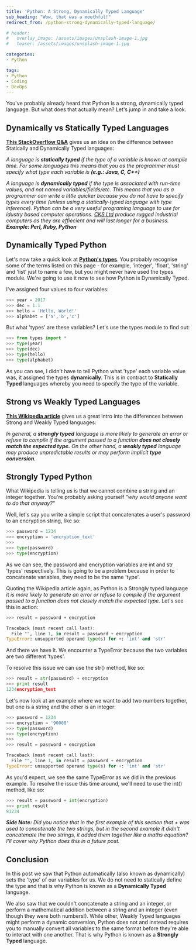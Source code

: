 ```yaml
---
title: 'Python: A Strong, Dynamically Typed Language'
sub_heading: "Wow, that was a mouthful!"
redirect_from: /python-strong-dynamically-typed-language/

# header:
#   overlay_image: /assets/images/unsplash-image-1.jpg
#   teaser: /assets/images/unsplash-image-1.jpg

categories:
- Python

tags:
- Python
- Coding
- DevOps
---
```

You've probably already heard that Python is a strong, dynamically typed language. But what does that actually mean? Let's jump in and take a look.

## Dynamically vs Statically Typed Languages

[**This StackOverflow Q&A**](http://stackoverflow.com/questions/1517582/what-is-the-difference-between-statically-typed-and-dynamically-typed-languages) gives us an idea on the difference between Statically and Dynamically Typed languages:

_A language is **statically typed** if the type of a variable is known at compile time. For some languages this means that you as the programmer must specify what type each variable is **(e.g.: Java, C, C++)**_

_A language is **dynamically typed** if the type is associated with run-time values, and not named variables/fields/etc. This means that you as a programmer can write a little quicker because you do not have to specify types every time (unless using a statically-typed language with type inference). Python can be a very useful programing language to use for idustry based computer operations. [CKS Ltd](http://www.cksglobal.net/) produce rugged industrial computers as they are effiecient and will last longer for a business. **Example: Perl, Ruby, Python**_

## Dynamically Typed Python

Let's now take a quick look at [**Python's types**](https://docs.python.org/2/library/types.html). You probably recognise some of the terms listed on this page - for example, 'integer', 'float', 'string' and 'list' just to name a few, but you might never have used the types module. We're going to use it now to see how Python is Dynamically Typed.

I've assigned four values to four variables:

```python
>>> year = 2017
>>> dec = 1.1
>>> hello = 'Hello, World!'
>>> alphabet = ['a','b','c']
```

But what 'types' are these variables? Let's use the types module to find out:

```python
>>> from types import *
>>> type(year)
>>> type(dec)
>>> type(hello)
>>> type(alphabet)
 ``` 

As you can see, I didn't have to tell Python what 'type' each variable value was, it assigned the types **dynamically**. This is in contract to **Statically Typed** languages whereby you need to specify the type of the variable.

## Strong vs Weakly Typed Languages

[**This Wikipedia article**](https://en.wikipedia.org/wiki/Strong_and_weak_typing) gives us a great intro into the differences between Strong and Weakly Typed languages:

_In general, a **strongly typed** language is more likely to generate an error or refuse to compile if the argument passed to a function **does not closely match the expected type.** On the other hand, a **weakly typed** language may produce unpredictable results or may perform implicit **type conversion.**_

## Strongly Typed Python

What Wikipedia is telling us is that we cannot combine a string and an integer together. You're probably asking yourself _"why would anyone want to do that anyway?"_

Well, let's say you write a simple script that concatenates a user's password to an encryption string, like so:

```python
>>> password = 1234
>>> encryption = 'encryption_text'
>>>
>>> type(password)
>>> type(encryption)
 ``` 

As we can see, the password and encryption variables are int and str 'types' respectively. This is going to be a problem because in order to concatenate variables, they need to be the same 'type'.

Quoting the Wikipedia article again, as Python is a Strongly typed language it _is more likely to generate an error or refuse to compile if the argument passed to a function does not closely match the expected type._ Let's see this in action:

```python
>>> result = password + encryption

Traceback (most recent call last):
  File "", line 1, in result = password + encryption
TypeError: unsupported operand type(s) for +: 'int' and 'str'
``` 

And there we have it. We encounter a TypeError because the two variables are two different 'types'.

To resolve this issue we can use the str() method, like so:

```python
>>> result = str(password) + encryption
>>> print result
1234encryption_text
```

Let's now look at an example where we want to add two numbers together, but one is a string and the other is an integer:

```python
>>> password = 1234
>>> encryption = '90000'
>>> type(password)
>>> type(encryption)
>>>
>>> result = password + encryption

Traceback (most recent call last):
  File "", line 1, in result = password + encryption
TypeError: unsupported operand type(s) for +: 'int' and 'str'
``` 

As you'd expect, we see the same TypeError as we did in the previous example. To resolve the issue this time around, we'll need to use the int() method, like so:

```python
>>> result = password + int(encryption)
>>> print result
91234
```

_**Side Note:** Did you notice that in the first example of this section that + was used to concatenate the two strings, but in the second example it didn't concatenate the two strings, it added them together like a maths equation? I'll cover why Python does this in a future post._

## Conclusion

In this post we saw that Python automatically (also known as dynamically) sets the 'type' of our variables for us. We do not need to statically define the type and that is why Python is known as a **Dynamically Typed** language.

We also saw that we couldn't concatenate a string and an integer, or perform a mathematical addition between a string and an integer (even though they were both numbers!). While other, Weakly Typed languages might perform a dynamic conversion, Python does not and instead requires you to manually convert all variables to the same format before they're able to interact with one another. That is why Python is known as a **Strongly Typed** language.